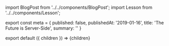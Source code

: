 import BlogPost from '../../components/BlogPost';
import Lesson from '../../components/Lesson';

export const meta = {
  published: false,
  publishedAt: '2019-01-16',
  title: 'The Future is Server-Side',
  summary: ''
}

export default ({ children }) => <BlogPost meta={meta}>{children}</BlogPost>